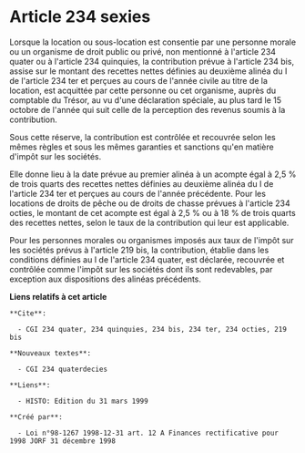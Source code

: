 # Article 234 sexies

Lorsque la location ou sous-location est consentie par une personne morale ou un organisme de droit public ou privé, non
mentionné à l'article 234 quater ou à l'article 234 quinquies, la contribution prévue à l'article 234 bis, assise sur le
montant des recettes nettes définies au deuxième alinéa du I de l'article 234 ter et perçues au cours de l'année civile au
titre de la location, est acquittée par cette personne ou cet organisme, auprès du comptable du Trésor, au vu d'une
déclaration spéciale, au plus tard le 15 octobre de l'année qui suit celle de la perception des revenus soumis à la
contribution.

Sous cette réserve, la contribution est contrôlée et recouvrée selon les mêmes règles et sous les mêmes garanties et
sanctions qu'en matière d'impôt sur les sociétés.

Elle donne lieu à la date prévue au premier alinéa à un acompte égal à 2,5 % de trois quarts des recettes nettes définies au
deuxième alinéa du I de l'article 234 ter et perçues au cours de l'année précédente. Pour les locations de droits de pêche ou
de droits de chasse prévues à l'article 234 octies, le montant de cet acompte est égal à 2,5 % ou à 18 % de trois quarts des
recettes nettes, selon le taux de la contribution qui leur est applicable.

Pour les personnes morales ou organismes imposés aux taux de l'impôt sur les sociétés prévus à l'article 219 bis, la
contribution, établie dans les conditions définies au I de l'article 234 quater, est déclarée, recouvrée et contrôlée comme
l'impôt sur les sociétés dont ils sont redevables, par exception aux dispositions des alinéas précédents.

**Liens relatifs à cet article**

	**Cite**:

	  - CGI 234 quater, 234 quinquies, 234 bis, 234 ter, 234 octies, 219 bis

	**Nouveaux textes**:

	  - CGI 234 quaterdecies

	**Liens**:

	  - HISTO: Edition du 31 mars 1999

	**Créé par**:

	  - Loi n°98-1267 1998-12-31 art. 12 A Finances rectificative pour 1998 JORF 31 décembre 1998
